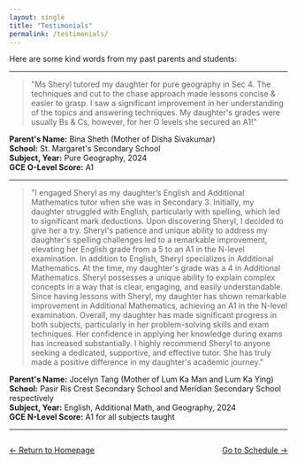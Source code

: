 ```yaml
---
layout: single
title: "Testimonials"
permalink: /testimonials/
---
```


Here are some kind words from my past parents and students:

---

> "Ms Sheryl tutored my daughter for pure geography in Sec 4.  The techniques and cut to the chase approach made lessons concise & easier to grasp. I saw a significant improvement in her understanding of the topics and answering techniques. My daughter's grades were usually Bs & Cs, however, for her O levels she secured an A1!"

**Parent's Name:** Bina Sheth (Mother of Disha Sivakumar)  
**School:** St. Margaret's Secondary School  
**Subject, Year:** Pure Geography, 2024    
**GCE O-Level Score:** A1  

---

> "I engaged Sheryl as my daughter’s English and Additional Mathematics tutor when she was in Secondary 3. Initially, my daughter struggled with English, particularly with spelling, which led to significant mark deductions. Upon discovering Sheryl, I decided to give her a try. Sheryl's patience and unique ability to address my daughter's spelling challenges led to a remarkable improvement, elevating her English grade from a 5 to an A1 in the N-level examination. In addition to English, Sheryl specializes in Additional Mathematics. At the time, my daughter's grade was a 4 in Additional Mathematics. Sheryl possesses a unique ability to explain complex concepts in a way that is clear, engaging, and easily understandable. Since having lessons with Sheryl, my daughter has shown remarkable improvement in Additional Mathematics, achieving an A1 in the N-level examination. Overall, my daughter has made significant progress in both subjects, particularly in her problem-solving skills and exam techniques. Her confidence in applying her knowledge during exams has increased substantially. I highly recommend Sheryl to anyone seeking a dedicated, supportive, and effective tutor. She has truly made a positive difference in my daughter's academic journey."

**Parent's Name:** Jocelyn Tang (Mother of Lum Ka Man and Lum Ka Ying)  
**School:** Pasir Ris Crest Secondary School and Meridian Secondary School respectively  
**Subject, Year:** English, Additional Math, and Geography, 2024    
**GCE N-Level Score:** A1 for all subjects taught  

<!-- --- -->
<!-- 
> "I was struggling with Math before I started working with Sheryl. Her clear explanations and tailored approach really helped me improve my grades."

**Student's Name:** Alex Wong  
**School:** Anglo-Chinese School (Barker)  
**EOY/O/NA Level Score:** B3  -->

---

<div style="
  display: flex;
  justify-content: space-between;
  align-items: center;
  margin-top: 2em;
">
  <a href="{{ "/" | relative_url }}">← Return to Homepage</a>
  <a href="{{ "/schedule/" | relative_url }}">Go to Schedule →</a>
</div>